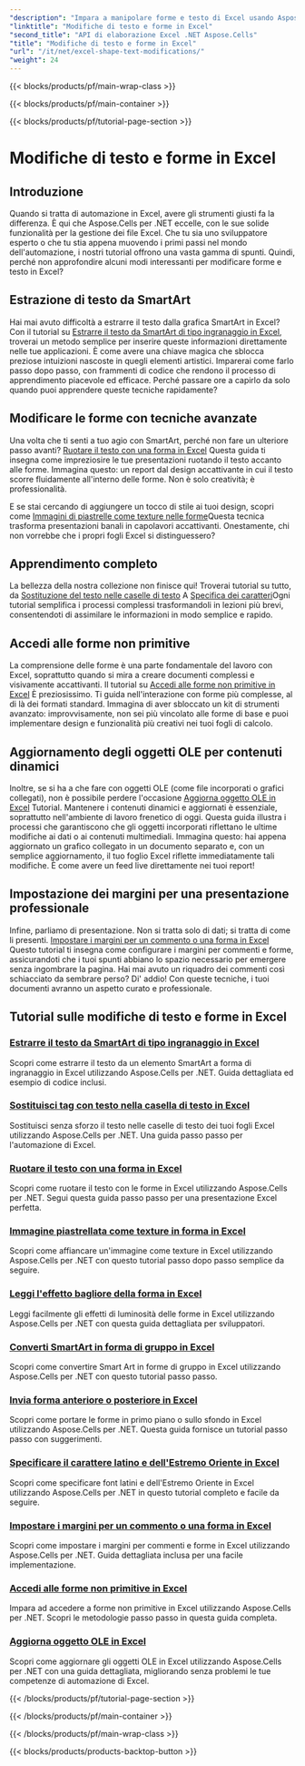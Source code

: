 ```yaml
---
"description": "Impara a manipolare forme e testo di Excel usando Aspose.Cells per .NET con tutorial facili da seguire ed esempi di codice pratici."
"linktitle": "Modifiche di testo e forme in Excel"
"second_title": "API di elaborazione Excel .NET Aspose.Cells"
"title": "Modifiche di testo e forme in Excel"
"url": "/it/net/excel-shape-text-modifications/"
"weight": 24
---
```


{{< blocks/products/pf/main-wrap-class >}}

{{< blocks/products/pf/main-container >}}

{{< blocks/products/pf/tutorial-page-section >}}

# Modifiche di testo e forme in Excel

## Introduzione

Quando si tratta di automazione in Excel, avere gli strumenti giusti fa la differenza. È qui che Aspose.Cells per .NET eccelle, con le sue solide funzionalità per la gestione dei file Excel. Che tu sia uno sviluppatore esperto o che tu stia appena muovendo i primi passi nel mondo dell'automazione, i nostri tutorial offrono una vasta gamma di spunti. Quindi, perché non approfondire alcuni modi interessanti per modificare forme e testo in Excel? 

## Estrazione di testo da SmartArt

Hai mai avuto difficoltà a estrarre il testo dalla grafica SmartArt in Excel? Con il tutorial su [Estrarre il testo da SmartArt di tipo ingranaggio in Excel](./extract-text-gear-smart-art-excel/), troverai un metodo semplice per inserire queste informazioni direttamente nelle tue applicazioni. È come avere una chiave magica che sblocca preziose intuizioni nascoste in quegli elementi artistici. Imparerai come farlo passo dopo passo, con frammenti di codice che rendono il processo di apprendimento piacevole ed efficace. Perché passare ore a capirlo da solo quando puoi apprendere queste tecniche rapidamente? 

## Modificare le forme con tecniche avanzate

Una volta che ti senti a tuo agio con SmartArt, perché non fare un ulteriore passo avanti? [Ruotare il testo con una forma in Excel](./rotate-text-shape-excel/) Questa guida ti insegna come impreziosire le tue presentazioni ruotando il testo accanto alle forme. Immagina questo: un report dal design accattivante in cui il testo scorre fluidamente all'interno delle forme. Non è solo creatività; è professionalità.

E se stai cercando di aggiungere un tocco di stile ai tuoi design, scopri come [Immagini di piastrelle come texture nelle forme](./tile-picture-texture-shape-excel/)Questa tecnica trasforma presentazioni banali in capolavori accattivanti. Onestamente, chi non vorrebbe che i propri fogli Excel si distinguessero?

## Apprendimento completo

La bellezza della nostra collezione non finisce qui! Troverai tutorial su tutto, da [Sostituzione del testo nelle caselle di testo](./replace-tag-text-textbox-excel/) A [Specifica dei caratteri](./specify-far-east-latin-font-excel/)Ogni tutorial semplifica i processi complessi trasformandoli in lezioni più brevi, consentendoti di assimilare le informazioni in modo semplice e rapido.

## Accedi alle forme non primitive

La comprensione delle forme è una parte fondamentale del lavoro con Excel, soprattutto quando si mira a creare documenti complessi e visivamente accattivanti. Il tutorial su [Accedi alle forme non primitive in Excel](./access-non-primitive-shape-excel/) È preziosissimo. Ti guida nell'interazione con forme più complesse, al di là dei formati standard. Immagina di aver sbloccato un kit di strumenti avanzato: improvvisamente, non sei più vincolato alle forme di base e puoi implementare design e funzionalità più creativi nei tuoi fogli di calcolo.

## Aggiornamento degli oggetti OLE per contenuti dinamici

Inoltre, se si ha a che fare con oggetti OLE (come file incorporati o grafici collegati), non è possibile perdere l'occasione [Aggiorna oggetto OLE in Excel](./refresh-ole-object-excel/) Tutorial. Mantenere i contenuti dinamici e aggiornati è essenziale, soprattutto nell'ambiente di lavoro frenetico di oggi. Questa guida illustra i processi che garantiscono che gli oggetti incorporati riflettano le ultime modifiche ai dati o ai contenuti multimediali. Immagina questo: hai appena aggiornato un grafico collegato in un documento separato e, con un semplice aggiornamento, il tuo foglio Excel riflette immediatamente tali modifiche. È come avere un feed live direttamente nei tuoi report!

## Impostazione dei margini per una presentazione professionale

Infine, parliamo di presentazione. Non si tratta solo di dati; si tratta di come li presenti. [Impostare i margini per un commento o una forma in Excel](./set-margins-comment-shape-excel/) Questo tutorial ti insegna come configurare i margini per commenti e forme, assicurandoti che i tuoi spunti abbiano lo spazio necessario per emergere senza ingombrare la pagina. Hai mai avuto un riquadro dei commenti così schiacciato da sembrare perso? Di' addio! Con queste tecniche, i tuoi documenti avranno un aspetto curato e professionale.

## Tutorial sulle modifiche di testo e forme in Excel
### [Estrarre il testo da SmartArt di tipo ingranaggio in Excel](./extract-text-gear-smart-art-excel/)
Scopri come estrarre il testo da un elemento SmartArt a forma di ingranaggio in Excel utilizzando Aspose.Cells per .NET. Guida dettagliata ed esempio di codice inclusi.
### [Sostituisci tag con testo nella casella di testo in Excel](./replace-tag-text-textbox-excel/)
Sostituisci senza sforzo il testo nelle caselle di testo dei tuoi fogli Excel utilizzando Aspose.Cells per .NET. Una guida passo passo per l'automazione di Excel.
### [Ruotare il testo con una forma in Excel](./rotate-text-shape-excel/)
Scopri come ruotare il testo con le forme in Excel utilizzando Aspose.Cells per .NET. Segui questa guida passo passo per una presentazione Excel perfetta.
### [Immagine piastrellata come texture in forma in Excel](./tile-picture-texture-shape-excel/)
Scopri come affiancare un'immagine come texture in Excel utilizzando Aspose.Cells per .NET con questo tutorial passo dopo passo semplice da seguire.
### [Leggi l'effetto bagliore della forma in Excel](./read-glow-effect-shape-excel/)
Leggi facilmente gli effetti di luminosità delle forme in Excel utilizzando Aspose.Cells per .NET con questa guida dettagliata per sviluppatori.
### [Converti SmartArt in forma di gruppo in Excel](./convert-smart-art-group-shape-excel/)
Scopri come convertire Smart Art in forme di gruppo in Excel utilizzando Aspose.Cells per .NET con questo tutorial passo passo.
### [Invia forma anteriore o posteriore in Excel](./send-shape-front-back-excel/)
Scopri come portare le forme in primo piano o sullo sfondo in Excel utilizzando Aspose.Cells per .NET. Questa guida fornisce un tutorial passo passo con suggerimenti.
### [Specificare il carattere latino e dell'Estremo Oriente in Excel](./specify-far-east-latin-font-excel/)
Scopri come specificare font latini e dell'Estremo Oriente in Excel utilizzando Aspose.Cells per .NET in questo tutorial completo e facile da seguire.
### [Impostare i margini per un commento o una forma in Excel](./set-margins-comment-shape-excel/)
Scopri come impostare i margini per commenti e forme in Excel utilizzando Aspose.Cells per .NET. Guida dettagliata inclusa per una facile implementazione.
### [Accedi alle forme non primitive in Excel](./access-non-primitive-shape-excel/)
Impara ad accedere a forme non primitive in Excel utilizzando Aspose.Cells per .NET. Scopri le metodologie passo passo in questa guida completa.
### [Aggiorna oggetto OLE in Excel](./refresh-ole-object-excel/)
Scopri come aggiornare gli oggetti OLE in Excel utilizzando Aspose.Cells per .NET con una guida dettagliata, migliorando senza problemi le tue competenze di automazione di Excel.

{{< /blocks/products/pf/tutorial-page-section >}}

{{< /blocks/products/pf/main-container >}}

{{< /blocks/products/pf/main-wrap-class >}}

{{< blocks/products/products-backtop-button >}}